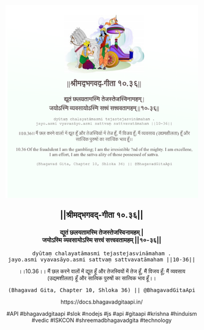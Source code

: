 <img src="../../asset/BG_10_36.png"/>
<center><h2>||श्रीमद्‍भगवद्‍-गीता १०.३६||</h2>
<h3>द्यूतं छलयतामस्मि तेजस्तेजस्विनामहम् |<br/>जयोऽस्मि व्यवसायोऽस्मि सत्त्वं सत्त्ववतामहम् ||१०-३६||</h3>
<pre>dyūtaṃ chalayatāmasmi tejastejasvināmaham .<br/>jayo.asmi vyavasāyo.asmi sattvaṃ sattvavatāmaham ||10-36||</pre>
<p>।।10.36।। मैं छल करने वालों में द्यूत हूँ और तेजस्वियों में तेज हूँ, मैं विजय हूँ; मैं व्यवसाय (उद्यमशीलता) हूँ और सात्विक पुरुषों का सात्विक भाव हूँ।।</p>
<pre>(Bhagavad Gita, Chapter 10, Shloka 36) || @BhagavadGitaApi</pre><p>https://docs.bhagavadgitaapi.in/</p><p>#API #bhagavadgitaapi #slok #nodejs #js #api #gitaapi #krishna #hinduism #vedic #ISKCON #shreemadbhagavadgita #technology</p></center>
